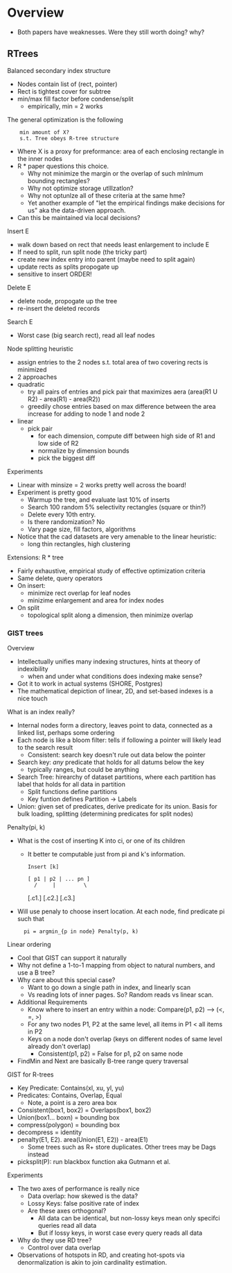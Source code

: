 # Overview

* Both papers have weaknesses.  Were they still worth doing?  why?

## RTrees

Balanced secondary index structure

* Nodes contain list of (rect, pointer)
* Rect is tightest cover for subtree
* min/max fill factor before condense/split
  * empirically, min = 2 works

The general optimization is the following

        min amount of X?
        s.t. Tree obeys R-tree structure

* Where X is a proxy for preformance: area of each enclosing rectangle in the inner nodes
* R * paper questions this choice.  
  * Why not minimize the margin or the overlap of such mlnlmum bounding rectangles? 
  * Why not optimize storage utlllzatlon? 
  * Why not optunlze all of these criteria at the same hme?
  * Yet another example of "let the empirical findings make decisions for us" aka the data-driven approach.
* Can this be maintained via local decisions?

Insert E

* walk down based on rect that needs least enlargement to include E
* If need to split, run split node (the tricky part) 
* create new index entry into parent (maybe need to split again)
* update rects as splits propogate up
* sensitive to insert ORDER!

Delete E

* delete node, propogate up the tree
* re-insert the deleted records

Search E

* Worst case (big search rect), read all leaf nodes

Node splitting heuristic

* assign entries to the 2 nodes s.t. total area of two covering rects is minimized
* 2 approaches
* quadratic
  * try all pairs of entries and pick pair that maximizes aera (area(R1 U R2) - area(R1) - area(R2))
  * greedily chose entries based on max difference between the area increase for adding to node 1 and node 2
* linear
  * pick pair
    * for each dimension, compute diff between high side of R1 and low side of R2
    * normalize by dimension bounds
    * pick the biggest diff

Experiments

* Linear with minsize = 2 works pretty well across the board!
* Experiment is pretty good
  * Warmup the tree, and evaluate last 10% of inserts 
  * Search 100 random 5% selectivity rectangles (square or thin?)
  * Delete every 10th entry.
  * Is there randomization?  No
  * Vary page size, fill factors, algorithms
* Notice that the cad datasets are very amenable to the linear heuristic:
  * long thin rectangles, high clustering


Extensions: R * tree

* Fairly exhaustive, empirical study of effective optimization criteria 
* Same delete, query operators
* On insert:
  * minimize rect overlap for leaf nodes
  * minizime enlargement and area for index nodes
* On split
  * topological split along a dimension, then minimize overlap


### GIST trees

Overview

* Intellectually unifies many indexing structures, hints at theory of indexibility
  * when and under what conditions does indexing make sense?
* Got it to work in actual systems (SHORE, Postgres)
* The mathematical depiction of linear, 2D, and set-based indexes is a nice touch


What is an index really?

* Internal nodes form a directory, leaves point to data, connected as a linked list, perhaps some ordering
* Each node is like a bloom filter: tells if following a pointer will likely lead to the search result
  * Consistent: search key doesn't rule out data below the pointer
* Search key: _any_ predicate that holds for all datums below the key
  * typically ranges, but could be anything
* Search Tree: hirearchy of dataset partitions, where each partition has label that holds for all data in partition
  * Split functions define partitions
  * Key funtion defines Partition -> Labels 
* Union: given set of predicates, derive predicate for its union.  Basis for bulk loading, splitting (determining predicates for split nodes)

Penalty(pi, k)

* What is the cost of inserting K into ci, or one of its children
  * It better te computable just from pi and k's information.

        Insert [k]

        [ p1 | p2 | ... pn ]
          /     |         \
      [.c1.]  [.c2.]       [.c3.]

* Will use penaly to choose insert location.  At each node, find predicate pi such that

        pi = argmin_{p in node} Penalty(p, k)


Linear ordering

* Cool that GIST can support it naturally
* Why not define a 1-to-1 mapping from object to natural numbers, and use a B tree?
* Why care about this special case?  
  * Want to go down a single path in index, and linearly scan
  * Vs reading lots of inner pages.  So? Random reads vs linear scan.
* Additional Requirements
  * Know where to insert an entry within a node:  Compare(p1, p2) --> (<, =, >)
  * For any two nodes P1, P2 at the same level, all items in P1 < all items in P2
  * Keys on a node don't overlap (keys on different nodes of same level already don't overlap)
    * Consistent(p1, p2) = False for p1, p2 on same node
* FindMin and Next are basically B-tree range query traversal

GIST for R-trees

* Key Predicate: Contains(xl, xu, yl, yu)
* Predicates: Contains, Overlap, Equal
  * Note, a point is a zero area box
* Consistent(box1, box2) = Overlaps(box1, box2)
* Union(box1... boxn) = bounding box
* compress(polygon) = bounding box
* decompress = identity
* penalty(E1, E2).  area(Union(E1, E2)) - area(E1)
  * Some trees such as R+ store duplicates.  Other trees may be Dags instead
* picksplit(P): run blackbox function aka Gutmann et al.


Experiments

* The two axes of performance is really nice
  * Data overlap: how skewed is the data?
  * Lossy Keys: false positive rate of index
  * Are these axes orthogonal? 
    * All data can be identical, but non-lossy keys mean only specifci queries read all data
    * But if lossy keys, in worst case every query reads all data
* Why do they use RD tree?  
  * Control over data overlap
* Observations of hotspots in RD, and creating hot-spots via denormalization is akin to join cardinality estimation.